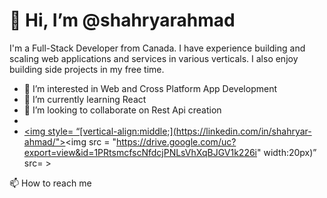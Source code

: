 <h1>👋 Hi, I’m @shahryarahmad</h1>

<p>I'm a Full-Stack Developer from Canada. I have experience building and scaling web applications and services in various verticals. I also enjoy building side projects in my free time.</p>
    
 - 👀 I’m interested in Web and Cross Platform App Development
 - 🌱 I’m currently learning React
 - 💞️ I’m looking to collaborate on Rest Api creation
 - 
 - <a href = "https://linkedin.com/in/shahryar-ahmad/"><img style= “[vertical-align:middle;](https://linkedin.com/in/shahryar-ahmad/"><img src = "https://drive.google.com/uc?export=view&id=1PRtsmcfscNfdcjPNLsVhXqBJGV1k226i" width:20px)” src= >
 <div style= “vertical-align:middle; display:inline;”>
📫 How to reach me 
    </div></a>


